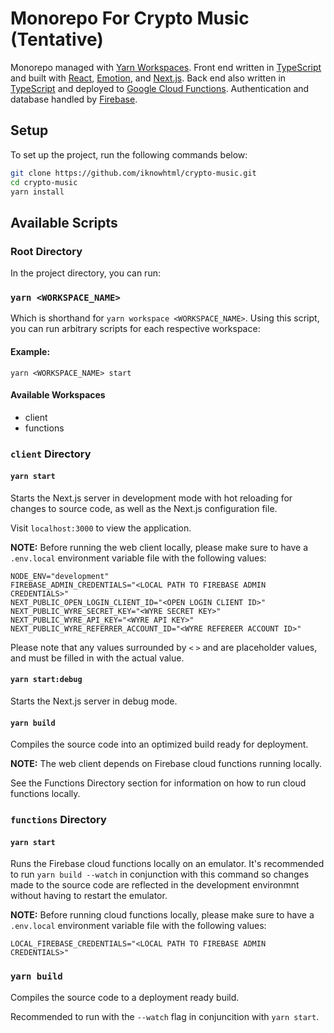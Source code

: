 # Monorepo For Crypto Music (Tentative)

Monorepo managed with [Yarn Workspaces](https://classic.yarnpkg.com/en/docs/workspaces/).
Front end written in [TypeScript](https://www.typescriptlang.org/) and built with [React](https://reactjs.org/), [Emotion](https://emotion.sh/docs/introduction), and [Next.js](https://nextjs.org/).
Back end also written in [TypeScript](https://www.typescriptlang.org/) and deployed to [Google Cloud Functions](https://cloud.google.com/functions).
Authentication and database handled by [Firebase](https://firebase.google.com/).

## Setup

To set up the project, run the following commands below:

```bash
git clone https://github.com/iknowhtml/crypto-music.git
cd crypto-music
yarn install
```

## Available Scripts

### Root Directory

In the project directory, you can run:

### `yarn <WORKSPACE_NAME>`

Which is shorthand for `yarn workspace <WORKSPACE_NAME>`.
Using this script, you can run arbitrary scripts for each respective workspace:

#### Example:

`yarn <WORKSPACE_NAME> start`

#### Available Workspaces

- client
- functions

### `client` Directory

#### `yarn start`

Starts the Next.js server in development mode with hot reloading for changes to source code, as well as the Next.js configuration file.

Visit `localhost:3000` to view the application.

**NOTE:** Before running the web client locally, please make sure to have a `.env.local` environment variable file with the following values:

```
NODE_ENV="development"
FIREBASE_ADMIN_CREDENTIALS="<LOCAL PATH TO FIREBASE ADMIN CREDENTIALS>"
NEXT_PUBLIC_OPEN_LOGIN_CLIENT_ID="<OPEN LOGIN CLIENT ID>"
NEXT_PUBLIC_WYRE_SECRET_KEY="<WYRE SECRET KEY>"
NEXT_PUBLIC_WYRE_API_KEY="<WYRE API KEY>"
NEXT_PUBLIC_WYRE_REFERRER_ACCOUNT_ID="<WYRE REFEREER ACCOUNT ID>"
```

Please note that any values surrounded by `<` `>` and are placeholder values, and must be filled in with the actual value.

#### `yarn start:debug`

Starts the Next.js server in debug mode.

#### `yarn build`

Compiles the source code into an optimized build ready for deployment.

**NOTE:** The web client depends on Firebase cloud functions running locally.

See the Functions Directory section for information on how to run cloud functions locally.

### `functions` Directory

#### `yarn start`

Runs the Firebase cloud functions locally on an emulator.
It's recommended to run `yarn build --watch` in conjunction with this command so changes made to the source code are reflected in the development environmnt without having to restart the emulator.

**NOTE:** Before running cloud functions locally, please make sure to have a `.env.local` environment variable file with the following values:

```
LOCAL_FIREBASE_CREDENTIALS="<LOCAL PATH TO FIREBASE ADMIN CREDENTIALS>"
```

### `yarn build`

Compiles the source code to a deployment ready build.

Recommended to run with the `--watch` flag in conjuncition with `yarn start`.
